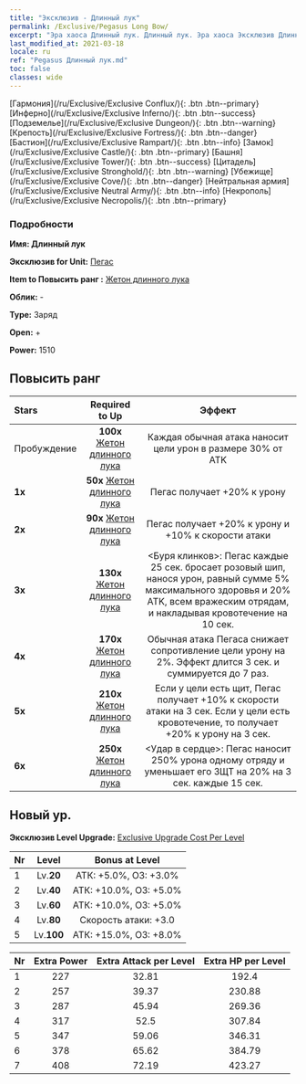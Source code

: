 ```yaml
---
title: "Эксклюзив - Длинный лук"
permalink: /Exclusive/Pegasus Long Bow/
excerpt: "Эра хаоса Длинный лук. Длинный лук. Эра хаоса Эксклюзив Длинный лук. Пегас Эксклюзив."
last_modified_at: 2021-03-18
locale: ru
ref: "Pegasus Длинный лук.md"
toc: false
classes: wide
---
```

 [Гармония](/ru/Exclusive/Exclusive Conflux/){: .btn .btn--primary} [Инферно](/ru/Exclusive/Exclusive Inferno/){: .btn .btn--success} [Подземелье](/ru/Exclusive/Exclusive Dungeon/){: .btn .btn--warning} [Крепость](/ru/Exclusive/Exclusive Fortress/){: .btn .btn--danger} [Бастион](/ru/Exclusive/Exclusive Rampart/){: .btn .btn--info} [Замок](/ru/Exclusive/Exclusive Castle/){: .btn .btn--primary} [Башня](/ru/Exclusive/Exclusive Tower/){: .btn .btn--success} [Цитадель](/ru/Exclusive/Exclusive Stronghold/){: .btn .btn--warning} [Убежище](/ru/Exclusive/Exclusive Cove/){: .btn .btn--danger} [Нейтральная армия](/ru/Exclusive/Exclusive Neutral Army/){: .btn .btn--info} [Некрополь](/ru/Exclusive/Exclusive Necropolis/){: .btn .btn--primary} 

### Подробности
 **Имя: Длинный лук** 

 **Эксклюзив for Unit:** [Пегас](/ru/units/Pegasus/) 

 **Item to Повысить ранг :** [Жетон длинного лука](/ru/Items/con_914/)

 **Облик:** -

 **Type:** Заряд

 **Open:** +

 **Power:** 1510

## Повысить ранг 

  |     Stars    |  Required to Up | Эффект |
  |:-------------|:---------------:|:---------------:|
  |  Пробуждение  | **100x** [Жетон длинного лука](/ru/Items/con_914/) | Каждая обычная атака наносит цели урон в размере 30% от ATK |
  | **1x** <i class="fas fa-star"/> | **50x** [Жетон длинного лука](/ru/Items/con_914/) | Пегас получает +20% к урону |
  | **2x** <i class="fas fa-star"/> | **90x** [Жетон длинного лука](/ru/Items/con_914/) | Пегас получает +20% к урону и +10% к скорости атаки |
  | **3x** <i class="fas fa-star"/> | **130x** [Жетон длинного лука](/ru/Items/con_914/) | <Буря клинков>: Пегас каждые 25 сек. бросает розовый шип, нанося урон, равный сумме 5% максимального здоровья и 20% ATK, всем вражеским отрядам, и накладывая кровотечение на 10 сек. |
  | **4x** <i class="fas fa-star"/> | **170x** [Жетон длинного лука](/ru/Items/con_914/) | Обычная атака Пегаса снижает сопротивление цели урону на 2%. Эффект длится 3 сек. и суммируется до 7 раз. |
  | **5x** <i class="fas fa-star"/> | **210x** [Жетон длинного лука](/ru/Items/con_914/) | Если у цели есть щит, Пегас получает +10% к скорости атаки на 3 сек. Если у цели есть кровотечение, то получает +20% к урону на 3 сек. |
  | **6x** <i class="fas fa-star"/> | **250x** [Жетон длинного лука](/ru/Items/con_914/) | <Удар в сердце>: Пегас наносит 250% урона одному отряду и уменьшает его ЗЩТ на 20% на 3 сек. каждые 15 сек. |


## Новый ур.
 **Эксклюзив Level Upgrade:** [Exclusive Upgrade Cost Per Level](/Exclusive/ExclusiveUpgradeCostPerLevel/)

  |  Nr  |   Level  | Bonus at Level |
  |:-----|:--------:|:--------------:|
  | 1 | Lv.**20** | АТК: +5.0%, ОЗ: +3.0% |
  | 2 | Lv.**40** | АТК: +10.0%, ОЗ: +5.0% |
  | 3 | Lv.**60** | АТК: +10.0%, ОЗ: +5.0% |
  | 4 | Lv.**80** | Скорость атаки: +3.0 |
  | 5 | Lv.**100** | АТК: +15.0%, ОЗ: +8.0% |


  |  Nr  |  Extra Power | Extra Attack per Level | Extra HP per Level |
  |:-----|:--------:|:--------:|:--------:|
  | 1 | 227 | 32.81 | 192.4 |
  | 2 | 257 | 39.37 | 230.88 |
  | 3 | 287 | 45.94 | 269.36 |
  | 4 | 317 | 52.5 | 307.84 |
  | 5 | 347 | 59.06 | 346.31 |
  | 6 | 378 | 65.62 | 384.79 |
  | 7 | 408 | 72.19 | 423.27 |


